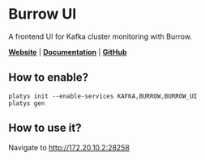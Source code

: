 # Burrow UI

A frontend UI for Kafka cluster monitoring with Burrow.
 
**[Website](https://github.com/GeneralMills/BurrowUI)** | **[Documentation](https://github.com/GeneralMills/BurrowUI)** | **[GitHub](https://github.com/GeneralMills/BurrowUI)**

## How to enable?

```
platys init --enable-services KAFKA,BURROW,BURROW_UI
platys gen
```

## How to use it?

Navigate to <http://172.20.10.2:28258>